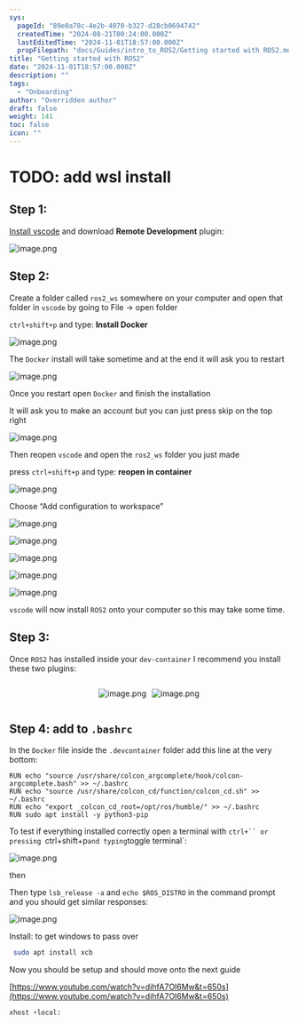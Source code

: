 ```yaml
---
sys:
  pageId: "89e0a78c-4e2b-4070-b327-d28cb0694742"
  createdTime: "2024-08-21T00:24:00.000Z"
  lastEditedTime: "2024-11-01T18:57:00.000Z"
  propFilepath: "docs/Guides/intro_to_ROS2/Getting started with ROS2.md"
title: "Getting started with ROS2"
date: "2024-11-01T18:57:00.000Z"
description: ""
tags:
  - "Onboarding"
author: "Overridden author"
draft: false
weight: 141
toc: false
icon: ""
---
```


# TODO: add wsl install

## Step 1:

[Install vscode](https://code.visualstudio.com/download) and download **Remote Development** plugin:

![image.png](https://prod-files-secure.s3.us-west-2.amazonaws.com/d518164a-d88e-44d1-a4ee-3adb3bd8bce0/efb52993-1881-4a40-b95e-6f020334f022/image.png?X-Amz-Algorithm=AWS4-HMAC-SHA256&X-Amz-Content-Sha256=UNSIGNED-PAYLOAD&X-Amz-Credential=ASIAZI2LB466TDBCPB2W%2F20250201%2Fus-west-2%2Fs3%2Faws4_request&X-Amz-Date=20250201T160723Z&X-Amz-Expires=3600&X-Amz-Security-Token=IQoJb3JpZ2luX2VjEM7%2F%2F%2F%2F%2F%2F%2F%2F%2F%2FwEaCXVzLXdlc3QtMiJHMEUCICS4OHiH0rfqSICWe3LMit0UQEZ0%2FEvCNYY5tSwBgMlLAiEAw5OWlWjhKFJxmRAyCqveZCrtW0acFZh%2BpuAVnm%2FpJQAqiAQI1%2F%2F%2F%2F%2F%2F%2F%2F%2F%2F%2FARAAGgw2Mzc0MjMxODM4MDUiDApripCZ5D%2Brcw8fgircA2xwcBx2bGwghUCdVtWGUIVCnP7FMf6I15QwGuoeaq8JljsfBqFmY57JfZFrwEmYecn0UMr4xB9kfbj2ZK61EVBApRoMg8l2V8J89IKNMHWCLyce6IpAKzm2OQ8hTs6%2FGdapH8e38yQZasye%2FaTcgvudKruQvqDAwylcbkvWo0qF6moykIsyhvgw2JYsWeKlRs0PrCk%2BxnGB2btwqZ0x1JEkEYxzTcP8vveeiPKkjH7PfgLX5TK0fzqweeKkZWWs52m%2B9rd1zeuZblUSdx1KhyUSBfC6BWW7IO1cenaHF5N%2B33Nj57a9n07Z0Jw5kn4q8oZ9leiZmx2Rr60EEDp0fnGxSFIQJlwnQ8hcvyxdWJ99SaPrw0F2WON3FU9vOJIdnG7VEEtCRwYbT%2BeAdGFY03gczViaD89D3tYMviGNiaGBWFkwbzGmC8mjlnU9tErPlciigwzyaIN7AAUjCb7v%2B2QgWKO9WKankGKzJB5eb%2FADBrfBdvAUPbIvijtaJ70yOoauix%2BVaS0BiP5RX8nt832u16wtwlEqX3xT6iV06XVvep3MPs47Uwq%2FVb3X0imfEBnyJpTFJvnhFyRLpYHABFl5Czbqbi58WdrwzxeiSZ%2BGOyfbwhEiFMrytmflMOjI%2BLwGOqUBuNd%2BECT%2FZMctokO82GYurxo%2BOGI%2BtOiqES0X6wsB77qgSywKQh5KnikO3lOdlbne36%2F5uSNqHKrhW%2BlgkHAS2I2EmxO1ObpUovX5aSaBxcI9kyALacGTq%2BildLz4IEgSOwqEdsMpjKD1pLKkQt4G8JyN4Q56UP%2BecL5KHKuK9IuIZV4iWPzePl5r3zSOk0sxtTp5chUYMYpiIPaQvEXIRO2oT6wx&X-Amz-Signature=b1c71c9d424fee4f44779ac3ab85aeaa618a1ffcc7b18515d30a32567782bed3&X-Amz-SignedHeaders=host&x-id=GetObject)

## Step 2:

Create a folder called `ros2_ws` somewhere on your computer and open that folder in `vscode` by going to File → open folder 

`ctrl+shift+p` and type: **Install Docker**

![image.png](https://prod-files-secure.s3.us-west-2.amazonaws.com/d518164a-d88e-44d1-a4ee-3adb3bd8bce0/2269dc0e-1cd5-47ff-bceb-c04ad9b2eab0/image.png?X-Amz-Algorithm=AWS4-HMAC-SHA256&X-Amz-Content-Sha256=UNSIGNED-PAYLOAD&X-Amz-Credential=ASIAZI2LB466TDBCPB2W%2F20250201%2Fus-west-2%2Fs3%2Faws4_request&X-Amz-Date=20250201T160723Z&X-Amz-Expires=3600&X-Amz-Security-Token=IQoJb3JpZ2luX2VjEM7%2F%2F%2F%2F%2F%2F%2F%2F%2F%2FwEaCXVzLXdlc3QtMiJHMEUCICS4OHiH0rfqSICWe3LMit0UQEZ0%2FEvCNYY5tSwBgMlLAiEAw5OWlWjhKFJxmRAyCqveZCrtW0acFZh%2BpuAVnm%2FpJQAqiAQI1%2F%2F%2F%2F%2F%2F%2F%2F%2F%2F%2FARAAGgw2Mzc0MjMxODM4MDUiDApripCZ5D%2Brcw8fgircA2xwcBx2bGwghUCdVtWGUIVCnP7FMf6I15QwGuoeaq8JljsfBqFmY57JfZFrwEmYecn0UMr4xB9kfbj2ZK61EVBApRoMg8l2V8J89IKNMHWCLyce6IpAKzm2OQ8hTs6%2FGdapH8e38yQZasye%2FaTcgvudKruQvqDAwylcbkvWo0qF6moykIsyhvgw2JYsWeKlRs0PrCk%2BxnGB2btwqZ0x1JEkEYxzTcP8vveeiPKkjH7PfgLX5TK0fzqweeKkZWWs52m%2B9rd1zeuZblUSdx1KhyUSBfC6BWW7IO1cenaHF5N%2B33Nj57a9n07Z0Jw5kn4q8oZ9leiZmx2Rr60EEDp0fnGxSFIQJlwnQ8hcvyxdWJ99SaPrw0F2WON3FU9vOJIdnG7VEEtCRwYbT%2BeAdGFY03gczViaD89D3tYMviGNiaGBWFkwbzGmC8mjlnU9tErPlciigwzyaIN7AAUjCb7v%2B2QgWKO9WKankGKzJB5eb%2FADBrfBdvAUPbIvijtaJ70yOoauix%2BVaS0BiP5RX8nt832u16wtwlEqX3xT6iV06XVvep3MPs47Uwq%2FVb3X0imfEBnyJpTFJvnhFyRLpYHABFl5Czbqbi58WdrwzxeiSZ%2BGOyfbwhEiFMrytmflMOjI%2BLwGOqUBuNd%2BECT%2FZMctokO82GYurxo%2BOGI%2BtOiqES0X6wsB77qgSywKQh5KnikO3lOdlbne36%2F5uSNqHKrhW%2BlgkHAS2I2EmxO1ObpUovX5aSaBxcI9kyALacGTq%2BildLz4IEgSOwqEdsMpjKD1pLKkQt4G8JyN4Q56UP%2BecL5KHKuK9IuIZV4iWPzePl5r3zSOk0sxtTp5chUYMYpiIPaQvEXIRO2oT6wx&X-Amz-Signature=31064ccb8e083de58ea700ab28dc956cd54f5fa23d3773a26fa6a39ec200409b&X-Amz-SignedHeaders=host&x-id=GetObject)

The `Docker` install will take sometime and at the end it will ask you to restart

![image.png](https://prod-files-secure.s3.us-west-2.amazonaws.com/d518164a-d88e-44d1-a4ee-3adb3bd8bce0/ed233f78-be33-4b1f-b89c-9c346c0e961e/image.png?X-Amz-Algorithm=AWS4-HMAC-SHA256&X-Amz-Content-Sha256=UNSIGNED-PAYLOAD&X-Amz-Credential=ASIAZI2LB466TDBCPB2W%2F20250201%2Fus-west-2%2Fs3%2Faws4_request&X-Amz-Date=20250201T160723Z&X-Amz-Expires=3600&X-Amz-Security-Token=IQoJb3JpZ2luX2VjEM7%2F%2F%2F%2F%2F%2F%2F%2F%2F%2FwEaCXVzLXdlc3QtMiJHMEUCICS4OHiH0rfqSICWe3LMit0UQEZ0%2FEvCNYY5tSwBgMlLAiEAw5OWlWjhKFJxmRAyCqveZCrtW0acFZh%2BpuAVnm%2FpJQAqiAQI1%2F%2F%2F%2F%2F%2F%2F%2F%2F%2F%2FARAAGgw2Mzc0MjMxODM4MDUiDApripCZ5D%2Brcw8fgircA2xwcBx2bGwghUCdVtWGUIVCnP7FMf6I15QwGuoeaq8JljsfBqFmY57JfZFrwEmYecn0UMr4xB9kfbj2ZK61EVBApRoMg8l2V8J89IKNMHWCLyce6IpAKzm2OQ8hTs6%2FGdapH8e38yQZasye%2FaTcgvudKruQvqDAwylcbkvWo0qF6moykIsyhvgw2JYsWeKlRs0PrCk%2BxnGB2btwqZ0x1JEkEYxzTcP8vveeiPKkjH7PfgLX5TK0fzqweeKkZWWs52m%2B9rd1zeuZblUSdx1KhyUSBfC6BWW7IO1cenaHF5N%2B33Nj57a9n07Z0Jw5kn4q8oZ9leiZmx2Rr60EEDp0fnGxSFIQJlwnQ8hcvyxdWJ99SaPrw0F2WON3FU9vOJIdnG7VEEtCRwYbT%2BeAdGFY03gczViaD89D3tYMviGNiaGBWFkwbzGmC8mjlnU9tErPlciigwzyaIN7AAUjCb7v%2B2QgWKO9WKankGKzJB5eb%2FADBrfBdvAUPbIvijtaJ70yOoauix%2BVaS0BiP5RX8nt832u16wtwlEqX3xT6iV06XVvep3MPs47Uwq%2FVb3X0imfEBnyJpTFJvnhFyRLpYHABFl5Czbqbi58WdrwzxeiSZ%2BGOyfbwhEiFMrytmflMOjI%2BLwGOqUBuNd%2BECT%2FZMctokO82GYurxo%2BOGI%2BtOiqES0X6wsB77qgSywKQh5KnikO3lOdlbne36%2F5uSNqHKrhW%2BlgkHAS2I2EmxO1ObpUovX5aSaBxcI9kyALacGTq%2BildLz4IEgSOwqEdsMpjKD1pLKkQt4G8JyN4Q56UP%2BecL5KHKuK9IuIZV4iWPzePl5r3zSOk0sxtTp5chUYMYpiIPaQvEXIRO2oT6wx&X-Amz-Signature=17de8556d9497e283434cfb8664f7889122197e338254a0409ab2bd7d2b75ae8&X-Amz-SignedHeaders=host&x-id=GetObject)

Once you restart open `Docker` and finish the installation

It will ask you to make an account but you can just press skip on the top right

![image.png](https://prod-files-secure.s3.us-west-2.amazonaws.com/d518164a-d88e-44d1-a4ee-3adb3bd8bce0/21010ad9-1659-4fd9-9f59-9932a09b2a3d/image.png?X-Amz-Algorithm=AWS4-HMAC-SHA256&X-Amz-Content-Sha256=UNSIGNED-PAYLOAD&X-Amz-Credential=ASIAZI2LB466TDBCPB2W%2F20250201%2Fus-west-2%2Fs3%2Faws4_request&X-Amz-Date=20250201T160723Z&X-Amz-Expires=3600&X-Amz-Security-Token=IQoJb3JpZ2luX2VjEM7%2F%2F%2F%2F%2F%2F%2F%2F%2F%2FwEaCXVzLXdlc3QtMiJHMEUCICS4OHiH0rfqSICWe3LMit0UQEZ0%2FEvCNYY5tSwBgMlLAiEAw5OWlWjhKFJxmRAyCqveZCrtW0acFZh%2BpuAVnm%2FpJQAqiAQI1%2F%2F%2F%2F%2F%2F%2F%2F%2F%2F%2FARAAGgw2Mzc0MjMxODM4MDUiDApripCZ5D%2Brcw8fgircA2xwcBx2bGwghUCdVtWGUIVCnP7FMf6I15QwGuoeaq8JljsfBqFmY57JfZFrwEmYecn0UMr4xB9kfbj2ZK61EVBApRoMg8l2V8J89IKNMHWCLyce6IpAKzm2OQ8hTs6%2FGdapH8e38yQZasye%2FaTcgvudKruQvqDAwylcbkvWo0qF6moykIsyhvgw2JYsWeKlRs0PrCk%2BxnGB2btwqZ0x1JEkEYxzTcP8vveeiPKkjH7PfgLX5TK0fzqweeKkZWWs52m%2B9rd1zeuZblUSdx1KhyUSBfC6BWW7IO1cenaHF5N%2B33Nj57a9n07Z0Jw5kn4q8oZ9leiZmx2Rr60EEDp0fnGxSFIQJlwnQ8hcvyxdWJ99SaPrw0F2WON3FU9vOJIdnG7VEEtCRwYbT%2BeAdGFY03gczViaD89D3tYMviGNiaGBWFkwbzGmC8mjlnU9tErPlciigwzyaIN7AAUjCb7v%2B2QgWKO9WKankGKzJB5eb%2FADBrfBdvAUPbIvijtaJ70yOoauix%2BVaS0BiP5RX8nt832u16wtwlEqX3xT6iV06XVvep3MPs47Uwq%2FVb3X0imfEBnyJpTFJvnhFyRLpYHABFl5Czbqbi58WdrwzxeiSZ%2BGOyfbwhEiFMrytmflMOjI%2BLwGOqUBuNd%2BECT%2FZMctokO82GYurxo%2BOGI%2BtOiqES0X6wsB77qgSywKQh5KnikO3lOdlbne36%2F5uSNqHKrhW%2BlgkHAS2I2EmxO1ObpUovX5aSaBxcI9kyALacGTq%2BildLz4IEgSOwqEdsMpjKD1pLKkQt4G8JyN4Q56UP%2BecL5KHKuK9IuIZV4iWPzePl5r3zSOk0sxtTp5chUYMYpiIPaQvEXIRO2oT6wx&X-Amz-Signature=fdb39875346d69b33633c58a5d5882148b7688bb6081f6db412c27728cc480c5&X-Amz-SignedHeaders=host&x-id=GetObject)

Then reopen `vscode` and open the `ros2_ws` folder you just made

press `ctrl+shift+p` and type: **reopen in container**

![image.png](https://prod-files-secure.s3.us-west-2.amazonaws.com/d518164a-d88e-44d1-a4ee-3adb3bd8bce0/4e93b8c2-41ad-488c-8095-c74205196118/image.png?X-Amz-Algorithm=AWS4-HMAC-SHA256&X-Amz-Content-Sha256=UNSIGNED-PAYLOAD&X-Amz-Credential=ASIAZI2LB466TDBCPB2W%2F20250201%2Fus-west-2%2Fs3%2Faws4_request&X-Amz-Date=20250201T160723Z&X-Amz-Expires=3600&X-Amz-Security-Token=IQoJb3JpZ2luX2VjEM7%2F%2F%2F%2F%2F%2F%2F%2F%2F%2FwEaCXVzLXdlc3QtMiJHMEUCICS4OHiH0rfqSICWe3LMit0UQEZ0%2FEvCNYY5tSwBgMlLAiEAw5OWlWjhKFJxmRAyCqveZCrtW0acFZh%2BpuAVnm%2FpJQAqiAQI1%2F%2F%2F%2F%2F%2F%2F%2F%2F%2F%2FARAAGgw2Mzc0MjMxODM4MDUiDApripCZ5D%2Brcw8fgircA2xwcBx2bGwghUCdVtWGUIVCnP7FMf6I15QwGuoeaq8JljsfBqFmY57JfZFrwEmYecn0UMr4xB9kfbj2ZK61EVBApRoMg8l2V8J89IKNMHWCLyce6IpAKzm2OQ8hTs6%2FGdapH8e38yQZasye%2FaTcgvudKruQvqDAwylcbkvWo0qF6moykIsyhvgw2JYsWeKlRs0PrCk%2BxnGB2btwqZ0x1JEkEYxzTcP8vveeiPKkjH7PfgLX5TK0fzqweeKkZWWs52m%2B9rd1zeuZblUSdx1KhyUSBfC6BWW7IO1cenaHF5N%2B33Nj57a9n07Z0Jw5kn4q8oZ9leiZmx2Rr60EEDp0fnGxSFIQJlwnQ8hcvyxdWJ99SaPrw0F2WON3FU9vOJIdnG7VEEtCRwYbT%2BeAdGFY03gczViaD89D3tYMviGNiaGBWFkwbzGmC8mjlnU9tErPlciigwzyaIN7AAUjCb7v%2B2QgWKO9WKankGKzJB5eb%2FADBrfBdvAUPbIvijtaJ70yOoauix%2BVaS0BiP5RX8nt832u16wtwlEqX3xT6iV06XVvep3MPs47Uwq%2FVb3X0imfEBnyJpTFJvnhFyRLpYHABFl5Czbqbi58WdrwzxeiSZ%2BGOyfbwhEiFMrytmflMOjI%2BLwGOqUBuNd%2BECT%2FZMctokO82GYurxo%2BOGI%2BtOiqES0X6wsB77qgSywKQh5KnikO3lOdlbne36%2F5uSNqHKrhW%2BlgkHAS2I2EmxO1ObpUovX5aSaBxcI9kyALacGTq%2BildLz4IEgSOwqEdsMpjKD1pLKkQt4G8JyN4Q56UP%2BecL5KHKuK9IuIZV4iWPzePl5r3zSOk0sxtTp5chUYMYpiIPaQvEXIRO2oT6wx&X-Amz-Signature=a53fda4f4ea1612cd2271ce1f370fb264000ff9fae1175a107a047f77ffbf36e&X-Amz-SignedHeaders=host&x-id=GetObject)

Choose “Add configuration to workspace”

![image.png](https://prod-files-secure.s3.us-west-2.amazonaws.com/d518164a-d88e-44d1-a4ee-3adb3bd8bce0/9560b282-5060-4989-ba37-97e7b2c22476/image.png?X-Amz-Algorithm=AWS4-HMAC-SHA256&X-Amz-Content-Sha256=UNSIGNED-PAYLOAD&X-Amz-Credential=ASIAZI2LB466TDBCPB2W%2F20250201%2Fus-west-2%2Fs3%2Faws4_request&X-Amz-Date=20250201T160723Z&X-Amz-Expires=3600&X-Amz-Security-Token=IQoJb3JpZ2luX2VjEM7%2F%2F%2F%2F%2F%2F%2F%2F%2F%2FwEaCXVzLXdlc3QtMiJHMEUCICS4OHiH0rfqSICWe3LMit0UQEZ0%2FEvCNYY5tSwBgMlLAiEAw5OWlWjhKFJxmRAyCqveZCrtW0acFZh%2BpuAVnm%2FpJQAqiAQI1%2F%2F%2F%2F%2F%2F%2F%2F%2F%2F%2FARAAGgw2Mzc0MjMxODM4MDUiDApripCZ5D%2Brcw8fgircA2xwcBx2bGwghUCdVtWGUIVCnP7FMf6I15QwGuoeaq8JljsfBqFmY57JfZFrwEmYecn0UMr4xB9kfbj2ZK61EVBApRoMg8l2V8J89IKNMHWCLyce6IpAKzm2OQ8hTs6%2FGdapH8e38yQZasye%2FaTcgvudKruQvqDAwylcbkvWo0qF6moykIsyhvgw2JYsWeKlRs0PrCk%2BxnGB2btwqZ0x1JEkEYxzTcP8vveeiPKkjH7PfgLX5TK0fzqweeKkZWWs52m%2B9rd1zeuZblUSdx1KhyUSBfC6BWW7IO1cenaHF5N%2B33Nj57a9n07Z0Jw5kn4q8oZ9leiZmx2Rr60EEDp0fnGxSFIQJlwnQ8hcvyxdWJ99SaPrw0F2WON3FU9vOJIdnG7VEEtCRwYbT%2BeAdGFY03gczViaD89D3tYMviGNiaGBWFkwbzGmC8mjlnU9tErPlciigwzyaIN7AAUjCb7v%2B2QgWKO9WKankGKzJB5eb%2FADBrfBdvAUPbIvijtaJ70yOoauix%2BVaS0BiP5RX8nt832u16wtwlEqX3xT6iV06XVvep3MPs47Uwq%2FVb3X0imfEBnyJpTFJvnhFyRLpYHABFl5Czbqbi58WdrwzxeiSZ%2BGOyfbwhEiFMrytmflMOjI%2BLwGOqUBuNd%2BECT%2FZMctokO82GYurxo%2BOGI%2BtOiqES0X6wsB77qgSywKQh5KnikO3lOdlbne36%2F5uSNqHKrhW%2BlgkHAS2I2EmxO1ObpUovX5aSaBxcI9kyALacGTq%2BildLz4IEgSOwqEdsMpjKD1pLKkQt4G8JyN4Q56UP%2BecL5KHKuK9IuIZV4iWPzePl5r3zSOk0sxtTp5chUYMYpiIPaQvEXIRO2oT6wx&X-Amz-Signature=34d8b61a245e18ec3430bc64dfa1d51c02489d43edccfc79130b80529769041c&X-Amz-SignedHeaders=host&x-id=GetObject)

![image.png](https://prod-files-secure.s3.us-west-2.amazonaws.com/d518164a-d88e-44d1-a4ee-3adb3bd8bce0/2ee63f81-886b-48e8-a553-dc6e5eac99e4/image.png?X-Amz-Algorithm=AWS4-HMAC-SHA256&X-Amz-Content-Sha256=UNSIGNED-PAYLOAD&X-Amz-Credential=ASIAZI2LB466TDBCPB2W%2F20250201%2Fus-west-2%2Fs3%2Faws4_request&X-Amz-Date=20250201T160723Z&X-Amz-Expires=3600&X-Amz-Security-Token=IQoJb3JpZ2luX2VjEM7%2F%2F%2F%2F%2F%2F%2F%2F%2F%2FwEaCXVzLXdlc3QtMiJHMEUCICS4OHiH0rfqSICWe3LMit0UQEZ0%2FEvCNYY5tSwBgMlLAiEAw5OWlWjhKFJxmRAyCqveZCrtW0acFZh%2BpuAVnm%2FpJQAqiAQI1%2F%2F%2F%2F%2F%2F%2F%2F%2F%2F%2FARAAGgw2Mzc0MjMxODM4MDUiDApripCZ5D%2Brcw8fgircA2xwcBx2bGwghUCdVtWGUIVCnP7FMf6I15QwGuoeaq8JljsfBqFmY57JfZFrwEmYecn0UMr4xB9kfbj2ZK61EVBApRoMg8l2V8J89IKNMHWCLyce6IpAKzm2OQ8hTs6%2FGdapH8e38yQZasye%2FaTcgvudKruQvqDAwylcbkvWo0qF6moykIsyhvgw2JYsWeKlRs0PrCk%2BxnGB2btwqZ0x1JEkEYxzTcP8vveeiPKkjH7PfgLX5TK0fzqweeKkZWWs52m%2B9rd1zeuZblUSdx1KhyUSBfC6BWW7IO1cenaHF5N%2B33Nj57a9n07Z0Jw5kn4q8oZ9leiZmx2Rr60EEDp0fnGxSFIQJlwnQ8hcvyxdWJ99SaPrw0F2WON3FU9vOJIdnG7VEEtCRwYbT%2BeAdGFY03gczViaD89D3tYMviGNiaGBWFkwbzGmC8mjlnU9tErPlciigwzyaIN7AAUjCb7v%2B2QgWKO9WKankGKzJB5eb%2FADBrfBdvAUPbIvijtaJ70yOoauix%2BVaS0BiP5RX8nt832u16wtwlEqX3xT6iV06XVvep3MPs47Uwq%2FVb3X0imfEBnyJpTFJvnhFyRLpYHABFl5Czbqbi58WdrwzxeiSZ%2BGOyfbwhEiFMrytmflMOjI%2BLwGOqUBuNd%2BECT%2FZMctokO82GYurxo%2BOGI%2BtOiqES0X6wsB77qgSywKQh5KnikO3lOdlbne36%2F5uSNqHKrhW%2BlgkHAS2I2EmxO1ObpUovX5aSaBxcI9kyALacGTq%2BildLz4IEgSOwqEdsMpjKD1pLKkQt4G8JyN4Q56UP%2BecL5KHKuK9IuIZV4iWPzePl5r3zSOk0sxtTp5chUYMYpiIPaQvEXIRO2oT6wx&X-Amz-Signature=67311704f3970037c8faf02ff06059feefcbc23b319f9f9a095988df7a56bf6a&X-Amz-SignedHeaders=host&x-id=GetObject)

![image.png](https://prod-files-secure.s3.us-west-2.amazonaws.com/d518164a-d88e-44d1-a4ee-3adb3bd8bce0/ae1580b2-b048-407e-aed9-b584224a7a04/image.png?X-Amz-Algorithm=AWS4-HMAC-SHA256&X-Amz-Content-Sha256=UNSIGNED-PAYLOAD&X-Amz-Credential=ASIAZI2LB466TDBCPB2W%2F20250201%2Fus-west-2%2Fs3%2Faws4_request&X-Amz-Date=20250201T160723Z&X-Amz-Expires=3600&X-Amz-Security-Token=IQoJb3JpZ2luX2VjEM7%2F%2F%2F%2F%2F%2F%2F%2F%2F%2FwEaCXVzLXdlc3QtMiJHMEUCICS4OHiH0rfqSICWe3LMit0UQEZ0%2FEvCNYY5tSwBgMlLAiEAw5OWlWjhKFJxmRAyCqveZCrtW0acFZh%2BpuAVnm%2FpJQAqiAQI1%2F%2F%2F%2F%2F%2F%2F%2F%2F%2F%2FARAAGgw2Mzc0MjMxODM4MDUiDApripCZ5D%2Brcw8fgircA2xwcBx2bGwghUCdVtWGUIVCnP7FMf6I15QwGuoeaq8JljsfBqFmY57JfZFrwEmYecn0UMr4xB9kfbj2ZK61EVBApRoMg8l2V8J89IKNMHWCLyce6IpAKzm2OQ8hTs6%2FGdapH8e38yQZasye%2FaTcgvudKruQvqDAwylcbkvWo0qF6moykIsyhvgw2JYsWeKlRs0PrCk%2BxnGB2btwqZ0x1JEkEYxzTcP8vveeiPKkjH7PfgLX5TK0fzqweeKkZWWs52m%2B9rd1zeuZblUSdx1KhyUSBfC6BWW7IO1cenaHF5N%2B33Nj57a9n07Z0Jw5kn4q8oZ9leiZmx2Rr60EEDp0fnGxSFIQJlwnQ8hcvyxdWJ99SaPrw0F2WON3FU9vOJIdnG7VEEtCRwYbT%2BeAdGFY03gczViaD89D3tYMviGNiaGBWFkwbzGmC8mjlnU9tErPlciigwzyaIN7AAUjCb7v%2B2QgWKO9WKankGKzJB5eb%2FADBrfBdvAUPbIvijtaJ70yOoauix%2BVaS0BiP5RX8nt832u16wtwlEqX3xT6iV06XVvep3MPs47Uwq%2FVb3X0imfEBnyJpTFJvnhFyRLpYHABFl5Czbqbi58WdrwzxeiSZ%2BGOyfbwhEiFMrytmflMOjI%2BLwGOqUBuNd%2BECT%2FZMctokO82GYurxo%2BOGI%2BtOiqES0X6wsB77qgSywKQh5KnikO3lOdlbne36%2F5uSNqHKrhW%2BlgkHAS2I2EmxO1ObpUovX5aSaBxcI9kyALacGTq%2BildLz4IEgSOwqEdsMpjKD1pLKkQt4G8JyN4Q56UP%2BecL5KHKuK9IuIZV4iWPzePl5r3zSOk0sxtTp5chUYMYpiIPaQvEXIRO2oT6wx&X-Amz-Signature=b70cb07d3718cb59353085fd1bda4bd8f1a2db2d71d9c90c56c89197279b2a1c&X-Amz-SignedHeaders=host&x-id=GetObject)

![image.png](https://prod-files-secure.s3.us-west-2.amazonaws.com/d518164a-d88e-44d1-a4ee-3adb3bd8bce0/53255b28-f75e-430f-b9e3-c0ac8577e42b/image.png?X-Amz-Algorithm=AWS4-HMAC-SHA256&X-Amz-Content-Sha256=UNSIGNED-PAYLOAD&X-Amz-Credential=ASIAZI2LB466TDBCPB2W%2F20250201%2Fus-west-2%2Fs3%2Faws4_request&X-Amz-Date=20250201T160723Z&X-Amz-Expires=3600&X-Amz-Security-Token=IQoJb3JpZ2luX2VjEM7%2F%2F%2F%2F%2F%2F%2F%2F%2F%2FwEaCXVzLXdlc3QtMiJHMEUCICS4OHiH0rfqSICWe3LMit0UQEZ0%2FEvCNYY5tSwBgMlLAiEAw5OWlWjhKFJxmRAyCqveZCrtW0acFZh%2BpuAVnm%2FpJQAqiAQI1%2F%2F%2F%2F%2F%2F%2F%2F%2F%2F%2FARAAGgw2Mzc0MjMxODM4MDUiDApripCZ5D%2Brcw8fgircA2xwcBx2bGwghUCdVtWGUIVCnP7FMf6I15QwGuoeaq8JljsfBqFmY57JfZFrwEmYecn0UMr4xB9kfbj2ZK61EVBApRoMg8l2V8J89IKNMHWCLyce6IpAKzm2OQ8hTs6%2FGdapH8e38yQZasye%2FaTcgvudKruQvqDAwylcbkvWo0qF6moykIsyhvgw2JYsWeKlRs0PrCk%2BxnGB2btwqZ0x1JEkEYxzTcP8vveeiPKkjH7PfgLX5TK0fzqweeKkZWWs52m%2B9rd1zeuZblUSdx1KhyUSBfC6BWW7IO1cenaHF5N%2B33Nj57a9n07Z0Jw5kn4q8oZ9leiZmx2Rr60EEDp0fnGxSFIQJlwnQ8hcvyxdWJ99SaPrw0F2WON3FU9vOJIdnG7VEEtCRwYbT%2BeAdGFY03gczViaD89D3tYMviGNiaGBWFkwbzGmC8mjlnU9tErPlciigwzyaIN7AAUjCb7v%2B2QgWKO9WKankGKzJB5eb%2FADBrfBdvAUPbIvijtaJ70yOoauix%2BVaS0BiP5RX8nt832u16wtwlEqX3xT6iV06XVvep3MPs47Uwq%2FVb3X0imfEBnyJpTFJvnhFyRLpYHABFl5Czbqbi58WdrwzxeiSZ%2BGOyfbwhEiFMrytmflMOjI%2BLwGOqUBuNd%2BECT%2FZMctokO82GYurxo%2BOGI%2BtOiqES0X6wsB77qgSywKQh5KnikO3lOdlbne36%2F5uSNqHKrhW%2BlgkHAS2I2EmxO1ObpUovX5aSaBxcI9kyALacGTq%2BildLz4IEgSOwqEdsMpjKD1pLKkQt4G8JyN4Q56UP%2BecL5KHKuK9IuIZV4iWPzePl5r3zSOk0sxtTp5chUYMYpiIPaQvEXIRO2oT6wx&X-Amz-Signature=fa8346f5d77d48736a4d4c365fc670f0ca28b976a8f5ab1a9deebb636c91259f&X-Amz-SignedHeaders=host&x-id=GetObject)

![image.png](https://prod-files-secure.s3.us-west-2.amazonaws.com/d518164a-d88e-44d1-a4ee-3adb3bd8bce0/7c562767-5af9-4ffb-97d1-327bcdf4ee00/image.png?X-Amz-Algorithm=AWS4-HMAC-SHA256&X-Amz-Content-Sha256=UNSIGNED-PAYLOAD&X-Amz-Credential=ASIAZI2LB466TDBCPB2W%2F20250201%2Fus-west-2%2Fs3%2Faws4_request&X-Amz-Date=20250201T160723Z&X-Amz-Expires=3600&X-Amz-Security-Token=IQoJb3JpZ2luX2VjEM7%2F%2F%2F%2F%2F%2F%2F%2F%2F%2FwEaCXVzLXdlc3QtMiJHMEUCICS4OHiH0rfqSICWe3LMit0UQEZ0%2FEvCNYY5tSwBgMlLAiEAw5OWlWjhKFJxmRAyCqveZCrtW0acFZh%2BpuAVnm%2FpJQAqiAQI1%2F%2F%2F%2F%2F%2F%2F%2F%2F%2F%2FARAAGgw2Mzc0MjMxODM4MDUiDApripCZ5D%2Brcw8fgircA2xwcBx2bGwghUCdVtWGUIVCnP7FMf6I15QwGuoeaq8JljsfBqFmY57JfZFrwEmYecn0UMr4xB9kfbj2ZK61EVBApRoMg8l2V8J89IKNMHWCLyce6IpAKzm2OQ8hTs6%2FGdapH8e38yQZasye%2FaTcgvudKruQvqDAwylcbkvWo0qF6moykIsyhvgw2JYsWeKlRs0PrCk%2BxnGB2btwqZ0x1JEkEYxzTcP8vveeiPKkjH7PfgLX5TK0fzqweeKkZWWs52m%2B9rd1zeuZblUSdx1KhyUSBfC6BWW7IO1cenaHF5N%2B33Nj57a9n07Z0Jw5kn4q8oZ9leiZmx2Rr60EEDp0fnGxSFIQJlwnQ8hcvyxdWJ99SaPrw0F2WON3FU9vOJIdnG7VEEtCRwYbT%2BeAdGFY03gczViaD89D3tYMviGNiaGBWFkwbzGmC8mjlnU9tErPlciigwzyaIN7AAUjCb7v%2B2QgWKO9WKankGKzJB5eb%2FADBrfBdvAUPbIvijtaJ70yOoauix%2BVaS0BiP5RX8nt832u16wtwlEqX3xT6iV06XVvep3MPs47Uwq%2FVb3X0imfEBnyJpTFJvnhFyRLpYHABFl5Czbqbi58WdrwzxeiSZ%2BGOyfbwhEiFMrytmflMOjI%2BLwGOqUBuNd%2BECT%2FZMctokO82GYurxo%2BOGI%2BtOiqES0X6wsB77qgSywKQh5KnikO3lOdlbne36%2F5uSNqHKrhW%2BlgkHAS2I2EmxO1ObpUovX5aSaBxcI9kyALacGTq%2BildLz4IEgSOwqEdsMpjKD1pLKkQt4G8JyN4Q56UP%2BecL5KHKuK9IuIZV4iWPzePl5r3zSOk0sxtTp5chUYMYpiIPaQvEXIRO2oT6wx&X-Amz-Signature=28f8c86660b4ebce7ef24d3d49c2147bc680e488490d38eb27de5f7f2c1530f5&X-Amz-SignedHeaders=host&x-id=GetObject)

`vscode` will now install `ROS2` onto your computer so this may take some time.

## Step 3:

Once `ROS2` has installed inside your `dev-container` I recommend you install these two plugins:

<div style="display: flex;flex-direction: row; column-gap:10px; max-width: 630px;justify-content: center;">
<div>

![image.png](https://prod-files-secure.s3.us-west-2.amazonaws.com/d518164a-d88e-44d1-a4ee-3adb3bd8bce0/3fc3d550-5a54-4ba1-ba6b-faa01cdb7369/image.png?X-Amz-Algorithm=AWS4-HMAC-SHA256&X-Amz-Content-Sha256=UNSIGNED-PAYLOAD&X-Amz-Credential=ASIAZI2LB466QSDDA4Y3%2F20250201%2Fus-west-2%2Fs3%2Faws4_request&X-Amz-Date=20250201T160726Z&X-Amz-Expires=3600&X-Amz-Security-Token=IQoJb3JpZ2luX2VjEM7%2F%2F%2F%2F%2F%2F%2F%2F%2F%2FwEaCXVzLXdlc3QtMiJIMEYCIQDGJrqbL8aF%2BWcbhXlclIOX4Xd%2BuGA77bM7E5e6p0qkkwIhAOIg8e76dK%2FG1rFIGQV1JoqOpTHRJW7AEK15b2IhczefKogECNf%2F%2F%2F%2F%2F%2F%2F%2F%2F%2FwEQABoMNjM3NDIzMTgzODA1IgwoIPFpjC5geWU9ATYq3AOI2F6SHZQtQTq5Cz51UKVy84J2gspagH3v7k55wCxQ3H04CnprmsDRG9CWK89AQdUuiZL%2Fw1Qg76UgxTG%2FQ8ylB%2FcNw6pk51BKploOX1j1GpL2m3uUUgmc3IY%2BO%2F9gUUPfctpiqGdO5z5IF36agK5RoXSay%2BnHKltv2x4ZgA%2Bu2rkxAHvh3oTrPkCtDsrjra0tuPvdI3kFqkBTWSLJUjpYOB59EJ6qdfnCuTtfWux2hveeHnZ3Fnops5GN%2BpdAViti2fRrpW9gtdRo%2Fzw8F%2FCQ%2FeIx7dbgJLKSdZk%2F8BKhh%2By7xKO18BsADqyBjH7ASb%2BxXNrohWnH6xlU7k6m2SCtyY7bfkHI00vutZE7hPG9Q0YBnmr2DuABLx6wbsEc2NaRTCSO7IZYiW492%2BS09uC0x%2BWU32F6cuvKDDsedm6HoUsTIjo%2Bg9ZlNtWyAzVr3wG5kkxqDp4zAeu7aK%2FoOMpvH1L8ELSq7QrSLdIa2jm%2FMb1XT0SXsRIghtaKW9Pz%2F0OKpG33MaOXrHnj5ckBp%2F%2F8UmzxYAc%2FxwwvKN%2BAKmTK%2FGkwEv7XApqbiUYq4L2yX5dRol9a5EEahP76tc0dczIxvFTVau1JpvMdPpKA8iW4lrNbMQ2XhKkn37txFTD2w%2Fi8BjqkAQngdMS8eLchOEpywH06wgnzi%2F%2F3AI5Lpb0I5sN2dwmtTofVFEU%2FBDOQ0VQzUZNKUaA1qYBZq46cKAZRoO1DLwduV7T5FkLyLqMlc1zX6LxRakpA%2FUUJPtczeLPiPj6ziKNiZR5VhDYutlg0oK3o%2Fy5x5PYb7lmbN%2FSkdRNaiM%2Bqp22bQvXPORDFwKh5r7wj3Tle9SHaMqQ9omkkw3gCkkNQRNn4&X-Amz-Signature=a427f0c58c8f60538b431e70e09f576ab0e14ead4491302290df579fe8fbadf9&X-Amz-SignedHeaders=host&x-id=GetObject)

</div>
<div>

![image.png](https://prod-files-secure.s3.us-west-2.amazonaws.com/d518164a-d88e-44d1-a4ee-3adb3bd8bce0/d994cc66-13c2-4093-a5a3-f84cf4601a82/image.png?X-Amz-Algorithm=AWS4-HMAC-SHA256&X-Amz-Content-Sha256=UNSIGNED-PAYLOAD&X-Amz-Credential=ASIAZI2LB4665VCCKUYH%2F20250201%2Fus-west-2%2Fs3%2Faws4_request&X-Amz-Date=20250201T160726Z&X-Amz-Expires=3600&X-Amz-Security-Token=IQoJb3JpZ2luX2VjEM7%2F%2F%2F%2F%2F%2F%2F%2F%2F%2FwEaCXVzLXdlc3QtMiJGMEQCIAMylWVDaatjNM2BiJDJ28pgjkSHqv9yHIUxUSod0sxqAiA1ASwMWuFzeNpRPIGYbxTj76S2xRxOeSa0thBDpVUcxyqIBAjW%2F%2F%2F%2F%2F%2F%2F%2F%2F%2F8BEAAaDDYzNzQyMzE4MzgwNSIMO4U13cd%2BDdzYi3cZKtwDm%2FW%2BEm0UkX6I0qDSZPWEOyYlXTOEMHkkifsryjhMcqMBGpqnT93xs0wPvQ2zJri5anJuvsON8o%2F5i%2BSJjjmg5hmT0fo3G6NEkqQBf3%2Bfxb6PEDZwKll1NvON7DcGxnBXufF3UwKk4KZ5z1f%2FwosKTSUpGf8VongA10zsn%2BHAgzv%2FO5CPm3v8lhwHy5kC6B3LkUHEY1gcFsbkdoNqhY1O7Me19aZkNxFKnal%2BlbMwOXM5gsF7shu7eZ8jcobBTc6lc9YaMTe68PegYbAYtbkQzUKW3IYwK31yIL1uCp73%2B7az6u%2FfQcc3VoHxw66GsajTA75nYEQf3cfNxhwh9qpuhVaBKPgruihP1uO7Uq%2FMK8n80F6sfDdAvKcqK8HJVK2iHRLkVXjbUfi0wajSHftFmRm7%2BaUc9JRuoC7w2PBftpDD%2BYD7ug96I6YwCCC2HL4WH5SQBRfD0qS8NAXPk2sjKRGBxqDyFFWa09GZnYdveWLgakSimBA9pH8JViVJxwmsk2C38RTJV1znXCxdq649HOqKDO8r5cRlQJKXOrzuNml8N2pUL3C4qhUoL2iTmy4pPnc0954bPSZ3kdRcIsyzE6C2UawGoBa4JazUiqP6wZjjrqe4GOLpzcVvbCowjcD4vAY6pgHMyEtSMigVYCm3k%2BPsPasPcUo4G2oAqRgHBNFQ3KNnY%2B89GzpFQFxcvBZN1EFVIf3WvLjKxXOD07diDdpC%2BhKaf87%2FghXDayXobOFNhCPsN79Kbq%2Bomf4vrVYPuTuYDzUkBTncSTfvWcaumFUm6vMKP5LCRBz5pPXhyOKS3OF4v7QuQIBh4uyhWCEycR2ne125u%2FvGkxbUChLGkaqJ2JJJ19cBV%2BWr&X-Amz-Signature=cd4cc33310a36bd5fd5bc49a67fe8beb2c4138ebbbbdb973fc39aa7a0fdcc089&X-Amz-SignedHeaders=host&x-id=GetObject)

</div>
</div>

## Step 4: add to `.bashrc`

In the `Docker` file inside the `.devcontainer` folder add this line at the very bottom: 

```docker
RUN echo "source /usr/share/colcon_argcomplete/hook/colcon-argcomplete.bash" >> ~/.bashrc
RUN echo "source /usr/share/colcon_cd/function/colcon_cd.sh" >> ~/.bashrc
RUN echo "export _colcon_cd_root=/opt/ros/humble/" >> ~/.bashrc
RUN sudo apt install -y python3-pip 
```

To test if everything installed correctly open a terminal with `ctrl+`` or pressing `ctrl+shift+p` and typing `toggle terminal`:

![image.png](https://prod-files-secure.s3.us-west-2.amazonaws.com/d518164a-d88e-44d1-a4ee-3adb3bd8bce0/6a4943d8-b04e-4c02-9a58-775f3384d1a5/image.png?X-Amz-Algorithm=AWS4-HMAC-SHA256&X-Amz-Content-Sha256=UNSIGNED-PAYLOAD&X-Amz-Credential=ASIAZI2LB466TDBCPB2W%2F20250201%2Fus-west-2%2Fs3%2Faws4_request&X-Amz-Date=20250201T160723Z&X-Amz-Expires=3600&X-Amz-Security-Token=IQoJb3JpZ2luX2VjEM7%2F%2F%2F%2F%2F%2F%2F%2F%2F%2FwEaCXVzLXdlc3QtMiJHMEUCICS4OHiH0rfqSICWe3LMit0UQEZ0%2FEvCNYY5tSwBgMlLAiEAw5OWlWjhKFJxmRAyCqveZCrtW0acFZh%2BpuAVnm%2FpJQAqiAQI1%2F%2F%2F%2F%2F%2F%2F%2F%2F%2F%2FARAAGgw2Mzc0MjMxODM4MDUiDApripCZ5D%2Brcw8fgircA2xwcBx2bGwghUCdVtWGUIVCnP7FMf6I15QwGuoeaq8JljsfBqFmY57JfZFrwEmYecn0UMr4xB9kfbj2ZK61EVBApRoMg8l2V8J89IKNMHWCLyce6IpAKzm2OQ8hTs6%2FGdapH8e38yQZasye%2FaTcgvudKruQvqDAwylcbkvWo0qF6moykIsyhvgw2JYsWeKlRs0PrCk%2BxnGB2btwqZ0x1JEkEYxzTcP8vveeiPKkjH7PfgLX5TK0fzqweeKkZWWs52m%2B9rd1zeuZblUSdx1KhyUSBfC6BWW7IO1cenaHF5N%2B33Nj57a9n07Z0Jw5kn4q8oZ9leiZmx2Rr60EEDp0fnGxSFIQJlwnQ8hcvyxdWJ99SaPrw0F2WON3FU9vOJIdnG7VEEtCRwYbT%2BeAdGFY03gczViaD89D3tYMviGNiaGBWFkwbzGmC8mjlnU9tErPlciigwzyaIN7AAUjCb7v%2B2QgWKO9WKankGKzJB5eb%2FADBrfBdvAUPbIvijtaJ70yOoauix%2BVaS0BiP5RX8nt832u16wtwlEqX3xT6iV06XVvep3MPs47Uwq%2FVb3X0imfEBnyJpTFJvnhFyRLpYHABFl5Czbqbi58WdrwzxeiSZ%2BGOyfbwhEiFMrytmflMOjI%2BLwGOqUBuNd%2BECT%2FZMctokO82GYurxo%2BOGI%2BtOiqES0X6wsB77qgSywKQh5KnikO3lOdlbne36%2F5uSNqHKrhW%2BlgkHAS2I2EmxO1ObpUovX5aSaBxcI9kyALacGTq%2BildLz4IEgSOwqEdsMpjKD1pLKkQt4G8JyN4Q56UP%2BecL5KHKuK9IuIZV4iWPzePl5r3zSOk0sxtTp5chUYMYpiIPaQvEXIRO2oT6wx&X-Amz-Signature=a03296797789db34b596174562bcb1977e597d3a47fe959972a5e9ea032bfca5&X-Amz-SignedHeaders=host&x-id=GetObject)

then 

Then type `lsb_release -a` and `echo $ROS_DISTRO` in the command prompt and you should get similar responses:

![image.png](https://prod-files-secure.s3.us-west-2.amazonaws.com/d518164a-d88e-44d1-a4ee-3adb3bd8bce0/3e635dec-a805-4e85-8b9e-d000e5b71a4e/image.png?X-Amz-Algorithm=AWS4-HMAC-SHA256&X-Amz-Content-Sha256=UNSIGNED-PAYLOAD&X-Amz-Credential=ASIAZI2LB466TDBCPB2W%2F20250201%2Fus-west-2%2Fs3%2Faws4_request&X-Amz-Date=20250201T160723Z&X-Amz-Expires=3600&X-Amz-Security-Token=IQoJb3JpZ2luX2VjEM7%2F%2F%2F%2F%2F%2F%2F%2F%2F%2FwEaCXVzLXdlc3QtMiJHMEUCICS4OHiH0rfqSICWe3LMit0UQEZ0%2FEvCNYY5tSwBgMlLAiEAw5OWlWjhKFJxmRAyCqveZCrtW0acFZh%2BpuAVnm%2FpJQAqiAQI1%2F%2F%2F%2F%2F%2F%2F%2F%2F%2F%2FARAAGgw2Mzc0MjMxODM4MDUiDApripCZ5D%2Brcw8fgircA2xwcBx2bGwghUCdVtWGUIVCnP7FMf6I15QwGuoeaq8JljsfBqFmY57JfZFrwEmYecn0UMr4xB9kfbj2ZK61EVBApRoMg8l2V8J89IKNMHWCLyce6IpAKzm2OQ8hTs6%2FGdapH8e38yQZasye%2FaTcgvudKruQvqDAwylcbkvWo0qF6moykIsyhvgw2JYsWeKlRs0PrCk%2BxnGB2btwqZ0x1JEkEYxzTcP8vveeiPKkjH7PfgLX5TK0fzqweeKkZWWs52m%2B9rd1zeuZblUSdx1KhyUSBfC6BWW7IO1cenaHF5N%2B33Nj57a9n07Z0Jw5kn4q8oZ9leiZmx2Rr60EEDp0fnGxSFIQJlwnQ8hcvyxdWJ99SaPrw0F2WON3FU9vOJIdnG7VEEtCRwYbT%2BeAdGFY03gczViaD89D3tYMviGNiaGBWFkwbzGmC8mjlnU9tErPlciigwzyaIN7AAUjCb7v%2B2QgWKO9WKankGKzJB5eb%2FADBrfBdvAUPbIvijtaJ70yOoauix%2BVaS0BiP5RX8nt832u16wtwlEqX3xT6iV06XVvep3MPs47Uwq%2FVb3X0imfEBnyJpTFJvnhFyRLpYHABFl5Czbqbi58WdrwzxeiSZ%2BGOyfbwhEiFMrytmflMOjI%2BLwGOqUBuNd%2BECT%2FZMctokO82GYurxo%2BOGI%2BtOiqES0X6wsB77qgSywKQh5KnikO3lOdlbne36%2F5uSNqHKrhW%2BlgkHAS2I2EmxO1ObpUovX5aSaBxcI9kyALacGTq%2BildLz4IEgSOwqEdsMpjKD1pLKkQt4G8JyN4Q56UP%2BecL5KHKuK9IuIZV4iWPzePl5r3zSOk0sxtTp5chUYMYpiIPaQvEXIRO2oT6wx&X-Amz-Signature=172325bada473ef73bff505cf0221b933b721c2a1c49d1e0ba8b027dbc14704c&X-Amz-SignedHeaders=host&x-id=GetObject)

Install:  to get windows to pass over

```bash
 sudo apt install xcb
```

Now you should be setup and should move onto the next guide 

[https://www.youtube.com/watch?v=dihfA7Ol6Mw&t=650s](https://www.youtube.com/watch?v=dihfA7Ol6Mw&t=650s)

```python
xhost +local:
```
